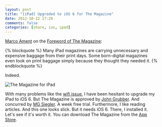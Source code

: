 ```yaml
---
layout: post
title: "[iPad] Upgraded to iOS 6 for The Magazine"
date: 2012-10-12 17:29
comments: false
categories: [share, ios, ipad]
---
```

[Marco Ament](http://www.marco.org/) on the [Foreword of The Magazine](http://the-magazine.org/1/foreword):

{% blockquote %}
Many iPad magazines are carrying unnecessary and expensive baggage from their print days. Some born-digital magazines even took on print baggage simply because they thought they needed it.
{% endblockquote %}

<!-- more -->

Indeed.

![The Magazine for iPad](http://f.cl.ly/items/3D3n1h3g0D1Q1s2a0p02/2012-10-12%20at%2005:27.png)

With many problems like the [wifi issue](http://9to5mac.com/2012/04/04/apple-investigating-new-ipad-wifi-issues-tells-applecare-to-replace-affected-units/), I have been hesitant to upgrade my iPad to iOS 6. But The Magazine is approved by [John Grubber](http://daringfireball.net/linked/2012/10/11/the-magazine). And concurred by [MG Siegler](http://parislemon.com/post/33417889715/marco-arment-launches-the-magazine). A week free trial. Furthermore, I like reading articles. And this one looks slick. But it needs iOS 6. There, I installed it. Let's see if it's worth it. You can download The Magazine from the [App Store](https://itunes.apple.com/us/app/magazine-for-geeks-like-us./id557744510?mt=8).